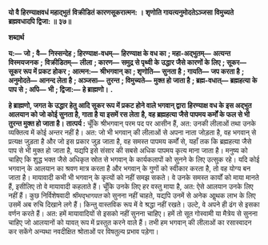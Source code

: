 **यो वै हिरण्याक्षवधं महाद्भुतं** **विक्रीडितं कारणसूकरात्मन: ।** **शृणोति गायत्यनुमोदतेऽञ्जसा** **विमुच्यते ब्रह्मवधादपि द्विजा: ॥ ३७॥** 

**शब्दार्थ** 

**य:—** **जो** **; वै—** **निस्सन्देह** **; हिरण्याक्ष-वधम्—** **हिरण्याक्ष के वध का** **; महा-अद्भुतम्—** **अत्यन्त विस्मयजनक** **;** **विक्रीडितम्—** **लीला** **; कारण—** **समुद्र से पृथ्वी के उद्धार जैसे कारणों के लिए** **; सूकर—** **सूकर रूप में प्रकट होकर** **;** **आत्मन:—** **श्रीभगवान् का** **; शृणोति—** **सुनता है** **; गायति—** **जप करता है** **; अनुमोदते—** **आनन्द लेता है** **; अञ्जसा—** **तुरन्त** **; विमुच्यते—** **मुक्त हो जाता है** **; ब्रह्म-वधात्—** **ब्रह्महत्या के पाप से** **; अपि—** **भी** **; द्विजा:—** **हे ब्राह्मणो।** **.** 

**हे ब्राह्मणो, जगत के उद्धार हेतु आदि सूकर रूप में प्रकट होने वाले भगवान् द्वारा** **हिरण्याक्ष वध के इस अद्भुत आलयान को जो कोई सुनता है, गाता है या इसमें रस लेता** **है, वह ब्रह्महत्या जैसे पापमय कर्मों के फल से भी तुरन्त मुक्त हो जाता है।** **तात्पर्य :** चूँकि श्रीभगवान् परम पद पर आसीन हैं, अत: उनकी लीलाओं तथा उनके व्यक्तित्व में कोई अन्तर नहीं है। अत: जो भी भगवान् की लीलाओं से अपना नाता जोड़ता है, वह भगवान् से प्रत्यक्ष जुड़ता है और जो इस प्रकार जुड़ जाता है, वह समस्त पापमय कर्मों से, यहाँ तक कि ब्रह्महत्या जैसे पाप से भी मुक्त हो जाता है, यद्यपि इसे संसार की सबसे अधिक पापमय कृत्य माना जाता है। मनुष्य को चाहिए कि शुद्ध भक्त जैसे अधिकृत स्रोत से भगवान् के कार्यकलापों को सुनने के लिए उत्सुक रहे। यदि कोई भगवान् के आलयान का श्रवण मात्र करता है और भगवान् के गुणों को स्वीकार करता है, तो वह योग्य बन जाता है। मायावादी कभी भी भगवान् के कृत्यों को नहीं समझ सकते। वे उनके समस्त कार्यों को माया मानते हैं, इसीलिए तो वे मायावादी कहलाते हैं। चूँकि उनके लिए हर वस्तु माया है, अत: ऐसे आलयान उनके लिए नहीं हैं। कुछ निर्विशेषवादी *श्रीमद्भागवत* को सुनना नहीं चाहते, यद्यपि उनमें से अनेक आॢथक लाभ के लिए उसमें अब रुचि दिखाने लगे हैं। किन्तु वास्तविक रूप में वे श्रद्धा नहीं रखते। उल्टे, वे अपने ही ढंग से इसका वर्णन करते हैं। अत: हमें मायावादियों से इसको नहीं सुनना चाहिए। हमें तो सूत गोस्वामी या मैत्रेय से सुनना चाहिए जो आलयानों को यावत् रूप में प्रस्तुत करने वाले हैं। तभी हम भगवान् की लीलाओं का रसास्वादन कर सकेंगे अन्यथा नवदीक्षित श्रोताओं पर विषतुल्य प्रभाव पड़ेगा।  